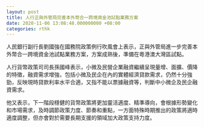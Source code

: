 ```yaml
---
layout: post
title: 人行正與外管局完善本外幣合一跨境資金池試點業務方案
date: 2020-11-06 13:08:48.000000000 +08:00
categories: rthk
---
```


人民銀行副行長劉國強在國務院政策例行吹風會上表示，正與外管局進一步完善本外幣合一跨境資金池試點業務方案，方案成熟後，準備在粵港澳大灣區試點。

人行貨幣政策司司長孫國峰表示，小微及民營企業融資繼續呈現量增、面擴、價降的特徵，融資需求增強，包括小微及民企在內的實體經濟貸款需求，仍然十分強勁，反映現時貸款利率水平合適，又指不能以票據融資等，判斷中小微企及民企融資需求。

他又表示，下一階段穩健的貨幣政策將更加靈活適度、精準導向，會根據形勢變化和市場需求，及時調節政策力度、節奏和重點，一方面特殊時期推出的政策將適時適度調整，但亦會對於需要長期支援的領域加大政策支持力度。
